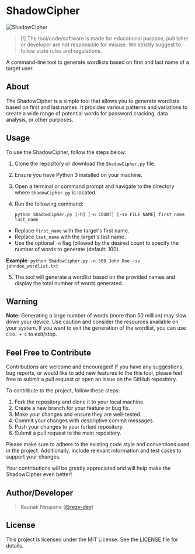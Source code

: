# ShadowCipher
![ShadowCipher](https://cdn.discordapp.com/attachments/492351145306751004/1125685119525589002/coollogo_com-28641315.gif)
> [!] The tool/code/software is made for educational purpose, publisher or developer are not responsible for misuse. We strictly suggest to follow state rules and regulations.
 
A command-line tool to generate wordlists based on first and last name of a target user.

## About

The ShadowCipher is a simple tool that allows you to generate wordlists based on first and last names. It provides various patterns and variations to create a wide range of potential words for password cracking, data analysis, or other purposes.
## Usage

To use the ShadowCipher, follow the steps below:

1. Clone the repository or download the `ShadowCipher.py` file.
2. Ensure you have Python 3 installed on your machine.
3. Open a terminal or command prompt and navigate to the directory where `ShadowCipher.py` is located.
4. Run the following command:

   ``
   python ShadowCipher.py [-h] [-n COUNT] [-sv FILE_NAME] first_name last_name
``
-   Replace `first_name` with the target's first name.
-   Replace `last_name` with the target's last name.
-   Use the optional `-n` flag followed by the desired count to specify the number of words to generate (default: 100).

**Example**:
`python ShadowCipher.py -n 500 John Doe -sv johndoe_wordlist.txt` 

5.  The tool will generate a wordlist based on the provided names and display the total number of words generated.

## Warning

**Note:** Generating a large number of words (more than 50 million) may slow down your device. Use caution and consider the resources available on your system. If you want to exit the generation of the wordlist, you can use `CTRL + C` to exit/stop.

## Feel Free to Contribute

Contributions are welcome and encouraged! If you have any suggestions, bug reports, or would like to add new features to the this tool, please feel free to submit a pull request or open an issue on the GitHub repository.

To contribute to the project, follow these steps:

1. Fork the repository and clone it to your local machine.
2. Create a new branch for your feature or bug fix.
3. Make your changes and ensure they are well-tested.
4. Commit your changes with descriptive commit messages.
5. Push your changes to your forked repository.
6. Submit a pull request to the main repository.

Please make sure to adhere to the existing code style and conventions used in the project. Additionally, include relevant information and test cases to support your changes.

Your contributions will be greatly appreciated and will help make the ShadowCipher even better!

## Author/Developer
> Raunak Neupane ([@rezy-dev](https://github.com/Rezy-Dev))

## License

This project is licensed under the MIT License. See the [LICENSE](https://github.com/Krimson-Squad/ShadowCipher/blob/main/LICENSE) file for details.
